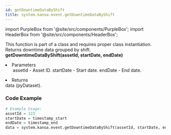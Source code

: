 ```yaml
---
id: getDowntimeDataByShift
title: system.kanoa.event.getDowntimeDataByShift
---
```


import PurpleBox from '@site/src/components/PurpleBox';
import HeaderBox from '@site/src/components/HeaderBox';

<PurpleBox>This function is part of a class and requires proper class instantiation.</PurpleBox>
<HeaderBox header="Description">
    Returns downtime data grouped by shift.
</HeaderBox>
<HeaderBox header="Syntax">
    <b>getDowntimeDataByShift(assetId, startDate, endDate)</b>
    <li>Parameters <br />
        <ul>
            assetId - Asset ID.
            startDate - Start date.
            endDate - End date.
        </ul>
    </li>
    <li>Returns <br />
        data (pyDataset).
    </li>
</HeaderBox>

### Code Example

```python
# Example Usage:
assetId = 123
startDate = timestamp_start
endDate = timestamp_end
data = system.kanoa.event.getDowntimeDataByShift(assetId, startDate, endDate)

